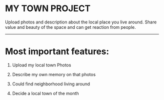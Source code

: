 
# MY TOWN PROJECT

Upload photos and description about the local place you live around. Share value and beauty of the space and can get reaction from people.
________


# Most important features:

1. Upload my local town Photos

2. Describe my own memory on that photos

3. Could find neighborhood living around

4. Decide a local town of the month





